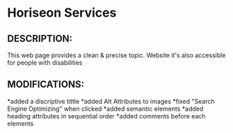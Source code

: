 # Horiseon Services

## DESCRIPTION:
This web page provides a clean & precise topic. Website it's also accessible for people with disabilities
 

## MODIFICATIONS:
*added a discriptive tittle
*added Alt Attributes to images
*fixed "Search Engine Optimizing" when clicked
*added semantic elements
*added heading attributes in sequential order 
*added comments before each elements